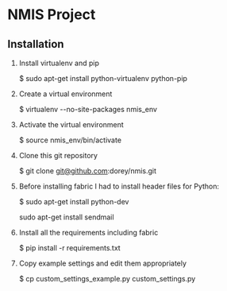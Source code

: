 NMIS Project
============

Installation
------------
1. Install virtualenv and pip

    $ sudo apt-get install python-virtualenv python-pip

2. Create a virtual environment

    $ virtualenv --no-site-packages nmis_env

3. Activate the virtual environment

    $ source nmis_env/bin/activate

4. Clone this git repository

    $ git clone git@github.com:dorey/nmis.git

5. Before installing fabric I had to install header files for Python:

    $ sudo apt-get install python-dev

   sudo apt-get install sendmail

6. Install all the requirements including fabric

    $ pip install -r requirements.txt

7. Copy example settings and edit them appropriately

    $ cp custom_settings_example.py custom_settings.py
